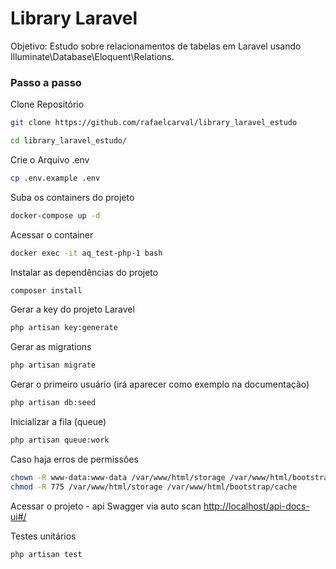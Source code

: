 # Library Laravel

Objetivo: Estudo sobre relacionamentos de tabelas em Laravel usando Illuminate\Database\Eloquent\Relations.

### Passo a passo
Clone Repositório
```sh
git clone https://github.com/rafaelcarval/library_laravel_estudo
```
```sh
cd library_laravel_estudo/
```
Crie o Arquivo .env
```sh
cp .env.example .env
```

Suba os containers do projeto
```sh
docker-compose up -d
```


Acessar o container
```sh
docker exec -it aq_test-php-1 bash
```


Instalar as dependências do projeto
```sh
composer install
```

Gerar a key do projeto Laravel
```sh
php artisan key:generate
```

Gerar as migrations
```sh
php artisan migrate
```

Gerar o primeiro usuário (irá aparecer como exemplo na documentação)
```sh
php artisan db:seed
```

Inicializar a fila (queue)
```sh
php artisan queue:work
```

Caso haja erros de permissões
```sh
chown -R www-data:www-data /var/www/html/storage /var/www/html/bootstrap/cache
chmod -R 775 /var/www/html/storage /var/www/html/bootstrap/cache
```

Acessar o projeto - api Swagger via auto scan
[http://localhost/api-docs-ui#/](http://localhost/api-docs-ui#/)




Testes unitários
```sh
php artisan test
```
